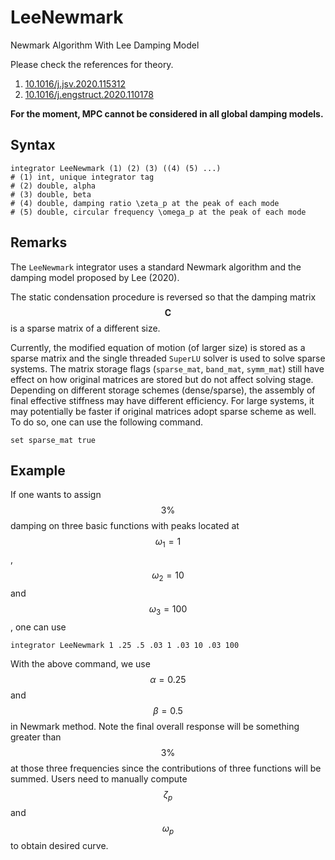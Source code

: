 # LeeNewmark

Newmark Algorithm With Lee Damping Model

Please check the references for theory.

1. [10.1016/j.jsv.2020.115312](https://doi.org/10.1016/j.jsv.2020.115312)
2. [10.1016/j.engstruct.2020.110178](https://doi.org/10.1016/j.engstruct.2020.110178)

**For the moment, MPC cannot be considered in all global damping models.**

## Syntax

```
integrator LeeNewmark (1) (2) (3) ((4) (5) ...)
# (1) int, unique integrator tag
# (2) double, alpha
# (3) double, beta
# (4) double, damping ratio \zeta_p at the peak of each mode
# (5) double, circular frequency \omega_p at the peak of each mode
```

## Remarks

The `LeeNewmark` integrator uses a standard Newmark algorithm and the damping model proposed by Lee (2020).

The static condensation procedure is reversed so that the damping matrix $$\mathbf{C}$$ is a sparse matrix of a different size.

Currently, the modified equation of motion (of larger size) is stored as a sparse matrix and the single threaded `SuperLU` solver is used to solve sparse systems. The matrix storage flags (`sparse_mat`, `band_mat`, `symm_mat`) still have effect on how original matrices are stored but do not affect solving stage. Depending on different storage schemes (dense/sparse), the assembly of final effective stiffness may have different efficiency. For large systems, it may potentially be faster if original matrices adopt sparse scheme as well. To do so, one can use the following command.

```
set sparse_mat true
```

## Example

If one wants to assign $$3\%$$ damping on three basic functions with peaks located at $$\omega_1=1$$, $$\omega_2=10$$ and $$\omega_3=100$$, one can use

```
integrator LeeNewmark 1 .25 .5 .03 1 .03 10 .03 100
```

With the above command, we use $$\alpha=0.25$$ and $$\beta=0.5$$ in Newmark method. Note the final overall response will be something greater than $$3\%$$ at those three frequencies since the contributions of three functions will be summed. Users need to manually compute $$\zeta_p$$ and $$\omega_p$$ to obtain desired curve.
